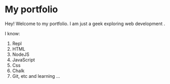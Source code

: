 # My portfolio
Hey! Welcome to my portfolio.  I am just a geek exploring web development .

I know:

1. Repl
2. HTML
3. NodeJS
4. JavaScript
5. Css
6. Chalk
6. Git, etc and learning ...
